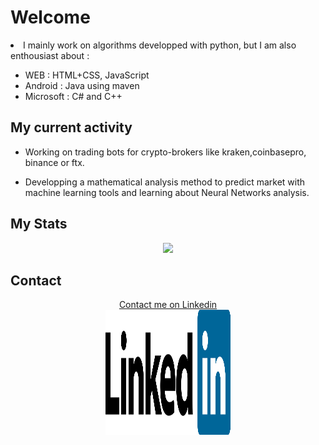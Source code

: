 # Welcome


<li> I mainly work on algorithms developped with python, but I am also enthousiast about : </li>

<ul style="list-style: url('/media/examples/rocket.svg');">
<li> WEB : HTML+CSS, JavaScript</li>
<li> Android : Java using maven </li>
<li> Microsoft : C# and C++ </li>
</ul>



My current activity
------------

- Working on trading bots for crypto-brokers like kraken,coinbasepro, binance or ftx.

- Developping a mathematical analysis method to predict market with machine learning tools and learning about Neural Networks analysis.

My Stats
------------

<p align="center">
<img src="https://github-readme-stats.vercel.app/api?username=hugodemenez&show_icons=true&title_color=000&icon_color=000&text_color=000&bg_color=fff&hide=["stars"]&count_private=true">
</p>


Contact
------------
<p align=center >
<a href="https://www.linkedin.com/in/hugo-demenez/">Contact me on Linkedin<br><img src="https://github.com/hugodemenez/hugodemenez/blob/main/assets/linkedin.svg" alt="Linkedin_hugodemenez" height="200px" width="200px"/></a>
</p>
